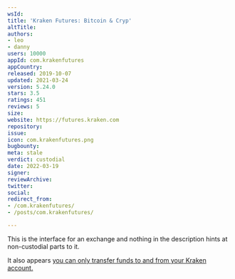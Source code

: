 ```yaml
---
wsId: 
title: 'Kraken Futures: Bitcoin & Cryp'
altTitle: 
authors:
- leo
- danny
users: 10000
appId: com.krakenfutures
appCountry: 
released: 2019-10-07
updated: 2021-03-24
version: 5.24.0
stars: 3.5
ratings: 451
reviews: 5
size: 
website: https://futures.kraken.com
repository: 
issue: 
icon: com.krakenfutures.png
bugbounty: 
meta: stale
verdict: custodial
date: 2022-03-19
signer: 
reviewArchive: 
twitter: 
social: 
redirect_from:
- /com.krakenfutures/
- /posts/com.krakenfutures/

---
```


This is the interface for an exchange and nothing in the description hints at
non-custodial parts to it.

It also appears [you can only transfer funds to and from your Kraken account.](https://support.kraken.com/hc/en-us/articles/360022627692-Transferring-funds-to-and-from-the-Holding-Wallet#:~:text=Navigate%20to%20%E2%80%9CWallets%E2%80%9D%20on%20the,that%20the%20transfer%20was%20requested.)